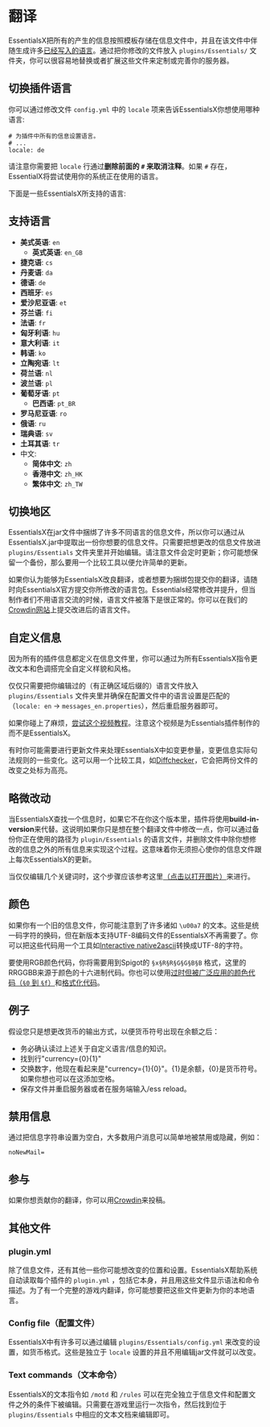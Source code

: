 # 翻译
EssentialsX把所有的产生的信息按照模板存储在信息文件中，并且在该文件中伴随生成许多[已经写入的语言](#支持语言)。通过把你修改的文件放入 `plugins/Essentials/` 文件夹，你可以很容易地替换或者扩展这些文件来定制或完善你的服务器。

## 切换插件语言
你可以通过修改文件 `config.yml` 中的 `locale` 项来告诉EssentialsX你想使用哪种语言:
```
# 为插件中所有的信息设置语言。
# ...
locale: de
```
请注意你需要把 `locale` 行通过**删除前面的 `#` 来取消注释**。如果 `#` 存在，EssentialX将尝试使用你的系统正在使用的语言。

下面是一些EssentialsX所支持的语言:
## 支持语言
- **美式英语**: `en`
  - **英式英语**: `en_GB`
- **捷克语**: `cs`
- **丹麦语**: `da`
- **德语**: `de`
- **西班牙**: `es`
- **爱沙尼亚语**: `et`
- **芬兰语**: `fi`
- **法语**: `fr`
- **匈牙利语**: `hu`
- **意大利语**: `it`
- **韩语**: `ko`
- **立陶宛语**: `lt`
- **荷兰语**: `nl`
- **波兰语**: `pl`
- **葡萄牙语**: `pt`
  - **巴西语**: `pt_BR`
- **罗马尼亚语**: `ro`
- **俄语**: `ru`
- **瑞典语**: `sv`
- **土耳其语**: `tr`
- 中文:
  - **简体中文**: `zh`
  - **香港中文**: `zh_HK`
  - **繁体中文**: `zh_TW`

## 切换地区
EssentialsX在jar文件中捆绑了许多不同语言的信息文件，所以你可以通过从EssentialsX.jar中提取出一份你想要的信息文件。只需要把想更改的信息文件放进 `plugins/Essentials` 文件夹里并开始编辑。请注意文件会定时更新；你可能想保留一个备份，那么要用一个比较工具以便允许简单的更新。

如果你认为能够为EssentialsX改良翻译，或者想要为捆绑包提交你的翻译，请随时向EssentialsX官方提交你所修改的语言包。Essentials经常修改并提升，但当制作者们不用语言交流的时候，语言文件被落下是很正常的。你可以在我们的[Crowdin网站](http://crowdin.com/project/essentialsx-official)上提交改进后的语言文件。

## 自定义信息
因为所有的插件信息都定义在信息文件里，你可以通过为所有EssentialsX指令更改文本和色调搭完全自定义样貌和风格。

仅仅只需要把你编辑过的（有正确区域后缀的）语言文件放入 `plugins/Essentials` 文件夹里并确保在配置文件中的语言设置是匹配的（`locale: en` -> `messages_en.properties`），然后重启服务器即可。

如果你碰上了麻烦，[尝试这个视频教程](http://www.youtube.com/watch?v=9Uan2oJ9zK8)。注意这个视频是为Essentials插件制作的而不是EssentialsX。

有时你可能需要进行更新文件来处理EssentialsX中如变更参量，变更信息实际句法规则的一些变化。这可以用一个比较工具，如[Diffchecker](http://www.diffchecker.com)，它会把两份文件的改变之处标为高亮。

## 略微改动
当EssentialsX查找一个信息时，如果它不在你这个版本里，插件将使用**build-in-version**来代替。这说明如果你只是想在整个翻译文件中修改一点，你可以通过备份你正在使用的路径为 `plugin/Essentials` 的语言文件，并删除文件中除你想修改的信息之外的所有信息来实现这个过程。这意味着你无须担心使你的信息文件跟上每次EssentialsX的更新。

当仅仅编辑几个关键词时，这个步骤应该参考这里[（点击以打开图片）](http://wiki.ess3.net/w/images/0/0c/Locale.PNG)来进行。

## 颜色
如果你有一个旧的信息文件，你可能注意到了许多诸如 `\u00a7` 的文本。这些是统一码字符的换码，但在新版本支持UTF-8编码文件的EssentialsX不再需要了。你可以把这些代码用一个工具如[Interactive native2ascii](http://native2ascii.net)转换成UTF-8的字符。

要使用RGB颜色代码，你将需要用到Spigot的 `§x§R§R§G§G§B§B` 格式，这里的RRGGBB来源于颜色的十六进制代码。你也可以使用[过时但被广泛应用的颜色代码（`§0` 到 `§f`）](https://minecraft.fandom.com/wiki/Formatting_codes#Color_codes)和[格式化代码](https://minecraft.fandom.com/wiki/Formatting_codes#Formatting_codes)。

## 例子
假设您只是想更改货币的输出方式，以便货币符号出现在余额之后：
- 务必确认读过上述关于自定义语言/信息的知识。
- 找到行"currency={0}{1}"
- 交换数字，他现在看起来是"currency={1}{0}"。{1}是余额，{0}是货币符号。如果你想也可以在这添加空格。
- 保存文件并重启服务器或者在服务端输入/ess reload。

## 禁用信息
通过把信息字符串设置为空白，大多数用户消息可以简单地被禁用或隐藏，例如：
```
noNewMail=
```

## 参与
如果你想贡献你的翻译，你可以用[Crowdin](http://crowdin.com/project/essentialsx-official)来投稿。

## 其他文件
### plugin.yml
除了信息文件，还有其他一些你可能想改变的位置和设置。EssentialsX帮助系统自动读取每个插件的 `plugin.yml` ，包括它本身，并且用这些文件显示语法和命令描述。为了有一个完整的游戏内翻译，你可能想要把这些文件更新为你的本地语言。

### Config file（配置文件）
EssentialsX中有许多可以通过编辑 `plugins/Essentials/config.yml` 来改变的设置，如货币格式。这些是独立于 `locale` 设置的并且不用编辑jar文件就可以改变。

### Text commands（文本命令）
EssentialsX的文本指令如 `/motd` 和 `/rules` 可以在完全独立于信息文件和配置文件之外的条件下被编辑。只需要在游戏里运行一次指令，然后找到位于 `plugins/Essentials` 中相应的文本文档来编辑即可。